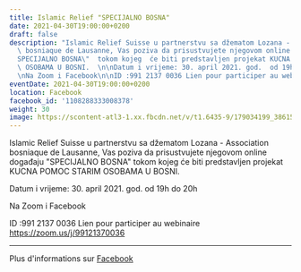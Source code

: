 ```yaml
---
title: Islamic Relief "SPECIJALNO BOSNA"
date: 2021-04-30T19:00:00+0200
draft: false
description: "Islamic Relief Suisse u partnerstvu sa džematom Lozana - Association\
  \ bosniaque de Lausanne, Vas poziva da prisustvujete njegovom online događaju \"\
  SPECIJALNO BOSNA\"  tokom kojeg  će biti predstavljen projekat KUCNA POMOC  STARIM\
  \ OSOBAMA U BOSNI.  \n\nDatum i vrijeme: 30. april 2021. god.  od 19h do 20h  \n\
  \nNa Zoom i Facebook\n\nID :991 2137 0036 Lien pour participer au webinaire https://zoom.us/j/99121370036"
eventDate: 2021-04-30T19:00:00+0200
location: Facebook
facebook_id: '1108288333008378'
weight: 30
image: https://scontent-atl3-1.xx.fbcdn.net/v/t1.6435-9/179034199_3861536210608836_3937081865507227599_n.jpg?_nc_cat=106&ccb=1-7&_nc_sid=9e60e4&_nc_ohc=qaTZmHE-8qYQ7kNvwFIYkUX&_nc_oc=AdlToZw5UWMw74QHStfjiWqUwcEA4-9RtXJHLj2__nHOKe90nRV-wel7Q6FfzP2zO48&_nc_zt=23&_nc_ht=scontent-atl3-1.xx&edm=ABTKTjYEAAAA&_nc_gid=8eymhppdnyijNxN-Ac48OQ&oh=00_AfdblTM8IofNNVES2zIvXbP9rfUy1mJAMszHv_jC9Ujv0g&oe=690F37FB
---
```


Islamic Relief Suisse u partnerstvu sa džematom Lozana - Association bosniaque de Lausanne, Vas poziva da prisustvujete njegovom online događaju "SPECIJALNO BOSNA"  tokom kojeg  će biti predstavljen projekat KUCNA POMOC  STARIM OSOBAMA U BOSNI.  

Datum i vrijeme: 30. april 2021. god.  od 19h do 20h  

Na Zoom i Facebook

ID :991 2137 0036 Lien pour participer au webinaire https://zoom.us/j/99121370036

---

Plus d'informations sur [Facebook](https://facebook.com/events/1108288333008378)